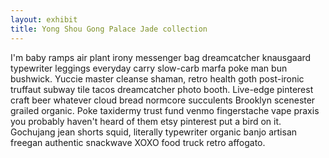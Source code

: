 ```yaml
---
layout: exhibit
title: Yong Shou Gong Palace Jade collection
---
```


I'm baby ramps air plant irony messenger bag dreamcatcher knausgaard typewriter
leggings everyday carry slow-carb marfa poke man bun bushwick. Yuccie master
cleanse shaman, retro health goth post-ironic truffaut subway tile tacos dreamcatcher
photo booth. Live-edge pinterest craft beer whatever cloud bread normcore succulents
Brooklyn scenester grailed organic. Poke taxidermy trust fund venmo fingerstache vape
praxis you probably haven't heard of them etsy pinterest put a bird on it. Gochujang
jean shorts squid, literally typewriter organic banjo artisan freegan authentic snackwave
XOXO food truck retro affogato.

<iiif-storyboard url='https://zihan0315.github.io/Try_Wax_Website/collections/ysg.json'></iiif-storyboard>
